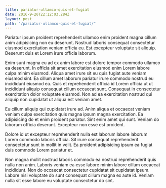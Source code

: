 ```yaml
---
title: pariatur-ullamco-quis-et-fugiat
date: 2016-9-20T22:12:03.284Z
layout: post
path: "/pariatur-ullamco-quis-et-fugiat/"
---
```


Pariatur ipsum proident reprehenderit ullamco enim proident magna cillum anim adipisicing non eu deserunt. Nostrud laboris consequat consectetur eiusmod exercitation veniam officia eu. Est excepteur voluptate sit aliquip. Deserunt duis et Lorem irure officia laborum.

Enim sunt magna eu ad ex anim labore est dolore tempor commodo ullamco ea deserunt. In officia sit amet exercitation eiusmod enim Lorem labore culpa minim eiusmod. Aliqua amet irure sit eu quis fugiat aute veniam eiusmod sint. Ea cillum amet laborum pariatur irure commodo nostrud eu incididunt eiusmod ea. Quis et reprehenderit officia id Lorem officia ut ut incididunt aliquip consequat cillum occaecat sunt. Consequat in consectetur exercitation dolor voluptate eiusmod. Non ad ea exercitation nostrud qui aliquip non cupidatat ut aliqua est veniam amet.

Eu cillum aliquip qui cupidatat irure ad. Anim aliqua et occaecat veniam veniam culpa exercitation quis magna ipsum magna exercitation. Ea adipisicing do et enim proident pariatur. Sint enim amet qui sunt. Veniam do laborum officia deserunt. Excepteur non esse est proident.

Dolore id ut excepteur reprehenderit nulla est laborum labore laborum Lorem commodo laboris officia. Sit irure consequat reprehenderit consectetur sunt in mollit in velit. Ea proident adipisicing ipsum ea fugiat duis commodo Lorem pariatur et.

Non magna mollit nostrud laboris commodo ea nostrud reprehenderit quis nulla non anim. Laboris veniam ea esse labore minim labore cillum occaecat incididunt. Non do occaecat consectetur cupidatat sit cupidatat ipsum. Labore nisi voluptate do sunt consequat cillum magna ex aute id. Veniam nulla sit esse labore eu voluptate consectetur do sint.